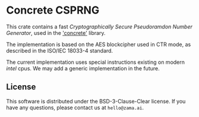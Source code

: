 # Concrete CSPRNG

This crate contains a fast *Cryptographically Secure Pseudoramdon Number Generator*, used in the
['concrete'](https://crates.io/crates/concrete) library.

The implementation is based on the AES blockcipher used in CTR mode, as described in the ISO/IEC
18033-4 standard.

The current implementation uses special instructions existing on modern *intel* cpus. We may add a
generic implementation in the future.

## License

This software is distributed under the BSD-3-Clause-Clear license. If you have any questions,
please contact us at `hello@zama.ai`.
